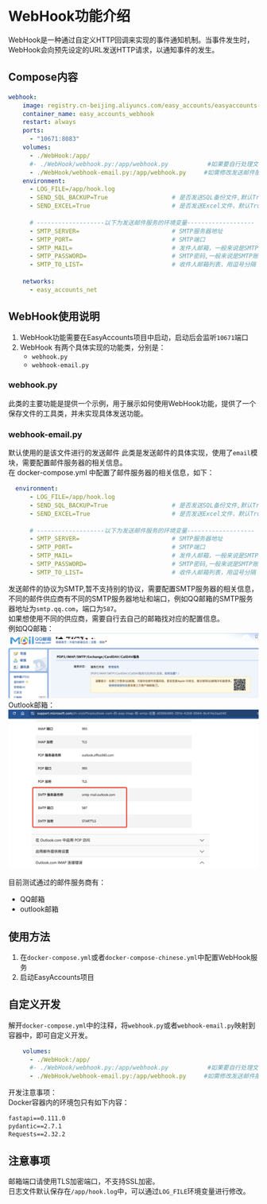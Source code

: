 # WebHook功能介绍 
WebHook是一种通过自定义HTTP回调来实现的事件通知机制。当事件发生时，WebHook会向预先设定的URL发送HTTP请求，以通知事件的发生。  

## Compose内容  
```yaml
webhook:
    image: registry.cn-beijing.aliyuncs.com/easy_accounts/easyaccounts-webhook:latest #此处使用阿里云镜像
    container_name: easy_accounts_webhook
    restart: always
    ports:
      - "10671:8083"
    volumes:
      - ./WebHook:/app/
      #- ./WebHook/webhook.py:/app/webhook.py           #如果要自行处理文件，则取消这行注释，映射该文件，则下方的环境变量无效
      - ./WebHook/webhook-email.py:/app/webhook.py     #如需修改发送邮件服务，请解开此行注释
    environment:
      - LOG_FILE=/app/hook.log
      - SEND_SQL_BACKUP=True                  # 是否发送SQL备份文件,默认True
      - SEND_EXCEL=True                       # 是否发送Excel文件，默认True

      # -------------------以下为发送邮件服务的环境变量-------------------
      - SMTP_SERVER=                          # SMTP服务器地址
      - SMTP_PORT=                            # SMTP端口
      - SMTP_MAIL=                            # 发件人邮箱，一般来说是SMTP账号，例如自己的QQ邮箱
      - SMTP_PASSWORD=                        # SMTP密码,一般来说是SMTP账号的授权码,需要自己去自己的邮箱中找到设置
      - SMTP_TO_LIST=                         # 收件人邮箱列表，用逗号分隔

    networks:
      - easy_accounts_net
```
## WebHook使用说明  
1. WebHook功能需要在EasyAccounts项目中启动，启动后会监听`10671`端口  
2. WebHook 有两个具体实现的功能类，分别是：  
    - `webhook.py`  
    - `webhook-email.py`  

### webhook.py  
此类的主要功能是提供一个示例，用于展示如何使用WebHook功能，提供了一个保存文件的工具类，并未实现具体发送功能。  

### webhook-email.py  
默认使用的是该文件进行的发送邮件
此类是发送邮件的具体实现，使用了`email`模块，需要配置邮件服务器的相关信息。  
在 docker-compose.yml 中配置了邮件服务器的相关信息，如下：  
```yaml
  environment:
      - LOG_FILE=/app/hook.log
      - SEND_SQL_BACKUP=True                  # 是否发送SQL备份文件,默认True
      - SEND_EXCEL=True                       # 是否发送Excel文件，默认True

      # -------------------以下为发送邮件服务的环境变量-------------------
      - SMTP_SERVER=                          # SMTP服务器地址
      - SMTP_PORT=                            # SMTP端口
      - SMTP_MAIL=                            # 发件人邮箱，一般来说是SMTP账号，例如自己的QQ邮箱
      - SMTP_PASSWORD=                        # SMTP密码,一般来说是SMTP账号的授权码,需要自己去自己的邮箱中找到设置
      - SMTP_TO_LIST=                         # 收件人邮箱列表，用逗号分隔
```  

发送邮件的协议为SMTP,暂不支持别的协议，需要配置SMTP服务器的相关信息，不同的邮件供应商有不同的SMTP服务器地址和端口，例如QQ邮箱的SMTP服务器地址为`smtp.qq.com`，端口为`587`。  
如果想使用不同的供应商，需要自行去自己的邮箱找对应的配置信息。  
例如QQ邮箱：  
![QQ邮箱SMTP配置](../image/QQ_email.png)  
Outlook邮箱：  
![Outlook邮箱SMTP配置](../image/Outlook_email.png)  

目前测试通过的邮件服务商有：  
- QQ邮箱
- outlook邮箱  

## 使用方法  
1. 在`docker-compose.yml`或者`docker-compose-chinese.yml`中配置WebHook服务  
2. 启动EasyAccounts项目  

## 自定义开发  
解开`docker-compose.yml`中的注释，将`webhook.py`或者`webhook-email.py`映射到容器中，即可自定义开发。  
```yaml
    volumes:
      - ./WebHook:/app/
      #- ./WebHook/webhook.py:/app/webhook.py           #如果要自行处理文件，则取消这行注释，映射该文件，则下方的环境变量无效
      - ./WebHook/webhook-email.py:/app/webhook.py     #如需修改发送邮件服务，请解开此行注释
```  
开发注意事项：  
Docker容器内的环境包只有如下内容：  
```
fastapi==0.111.0
pydantic==2.7.1
Requests==2.32.2
```

## 注意事项  
邮箱端口请使用TLS加密端口，不支持SSL加密。  
日志文件默认保存在`/app/hook.log`中，可以通过`LOG_FILE`环境变量进行修改。  
